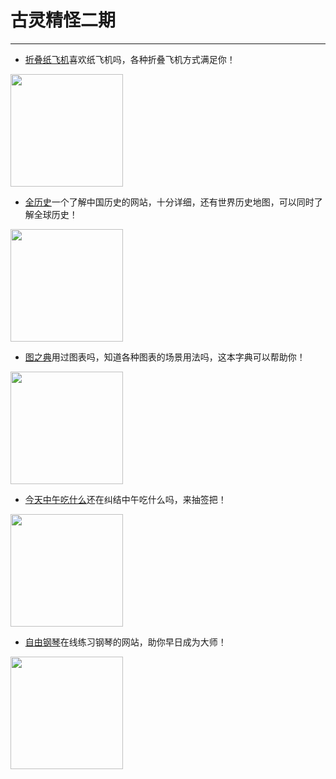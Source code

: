 # 古灵精怪二期
---

- [折叠纸飞机](https://www.foldnfly.com/)喜欢纸飞机吗，各种折叠飞机方式满足你！
<img width="180px" bor src="//qlhox0zpu.hn-bkt.clouddn.com/zdzfj.png">

- [全历史](https://www.allhistory.com/)一个了解中国历史的网站，十分详细，还有世界历史地图，可以同时了解全球历史！
<img width="180px" bor src="//qlhox0zpu.hn-bkt.clouddn.com/qls.png">

- [图之典](http://tuzhidian.com/)用过图表吗，知道各种图表的场景用法吗，这本字典可以帮助你！
<img width="180px" bor src="//qlhox0zpu.hn-bkt.clouddn.com/tzd.png">

- [今天中午吃什么](https://www.zwcsm.com/)还在纠结中午吃什么吗，来抽签把！
<img width="180px" bor src="//qlhox0zpu.hn-bkt.clouddn.com/zwcsm.png">

- [自由钢琴](https://www.autopiano.cn/)在线练习钢琴的网站，助你早日成为大师！
<img width="180px" bor src="//qlhox0zpu.hn-bkt.clouddn.com/zygq.png">